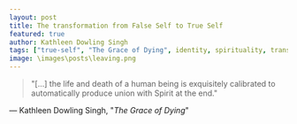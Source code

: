 ```yaml
---
layout: post
title: The transformation from False Self to True Self
featured: true
author: Kathleen Dowling Singh
tags: ["true-self", "The Grace of Dying", identity, spirituality, transformation, death, enlightenment, "letting go"]
image: \images\posts\leaving.png
---
```


>"[...] the life and death of a human being is exquisitely calibrated to automatically produce union with Spirit at the end."

― Kathleen Dowling Singh, "_The Grace of Dying_"